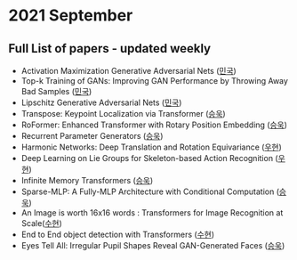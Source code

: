 # 2021 September
## Full List of papers - updated weekly
* Activation Maximization Generative Adversarial Nets ([민국](./summary/minguk_01.md))
* Top-k Training of GANs: Improving GAN Performance by Throwing Away Bad Samples ([민국](./summary/minguk_02.md))
* Lipschitz Generative Adversarial Nets ([민국](./summary/minguk_03.md))
* Transpose: Keypoint Localization via Transformer ([승욱](./summary/seungwook_01.md))
* RoFormer: Enhanced Transformer with Rotary Position Embedding ([승욱](./summary/seungwook_02.md))
* Recurrent Parameter Generators ([승욱](./summary/woohyeon_01.md))
* Harmonic Networks: Deep Translation and Rotation Equivariance ([우현](./summary/woohyeon_02.md))
* Deep Learning on Lie Groups for Skeleton-based Action Recognition ([우현](./summary/woohyeon_03.md))
* Infinite Memory Transformers ([승욱](./summary/seungwook_07.md))
* Sparse-MLP: A Fully-MLP Architecture with Conditional Computation ([승욱](./summary/seungwook_09.md))
* An Image is worth 16x16 words : Transformers for Image Recognition at Scale([수현](./summary/suhyeon_06.md))
* End to End object detection with Transformers ([수현](./summary/suhyeon_09.md))
* Eyes Tell All: Irregular Pupil Shapes Reveal GAN-Generated Faces ([승욱](./summary/seungwook_10.md))
